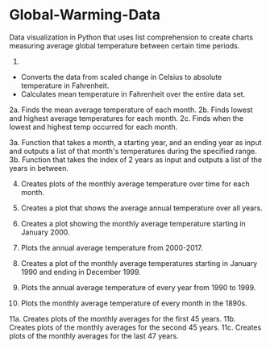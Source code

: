 # Global-Warming-Data
Data visualization in Python that uses list comprehension to create charts measuring average global temperature between certain time periods.

1. 
- Converts the data from scaled change in Celsius to absolute temperature in Fahrenheit.
- Calculates mean temperature in Fahrenheit over the entire data set.

2a. Finds the mean average temperature of each month.
2b. Finds lowest and highest average temperatures for each month.
2c. Finds when the lowest and highest temp occurred for each month.

3a. Function that takes a month, a starting year, and an ending year as input and outputs a list of that month's temperatures during the specified range.
3b. Function that takes the index of 2 years as input and outputs a list of the years in between.

4. Creates plots of the monthly average temperature over time for each month.

5. Creates a plot that shows the average annual temperature over all years.

6. Creates a plot showing the monthly average temperature starting in January 2000.

7. Plots the annual average temperature from 2000-2017.

8. Creates a plot of the monthly average temperatures starting in January 1990 and ending in December 1999.

9. Plots the annual average temperature of every year from 1990 to 1999.

10. Plots the monthly average temperature of every month in the 1890s.

11a. Creates plots of the monthly averages for the first 45 years.
11b. Creates plots of the monthly averages for the second 45 years.
11c. Creates plots of the monthly averages for the last 47 years.
